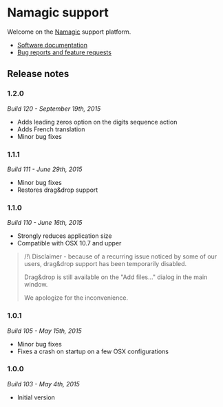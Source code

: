 # Namagic support

Welcome on the [Namagic](http://www.namagicapp.com) support platform.

* [Software documentation](https://github.com/namagicapp/support/wiki)
* [Bug reports and feature requests](https://github.com/namagicapp/support/issues)

## Release notes

### 1.2.0

*Build 120 - September 19th, 2015*

* Adds leading zeros option on the digits sequence action
* Adds French translation
* Minor bug fixes

### 1.1.1

*Build 111 - June 29th, 2015*

* Minor bug fixes
* Restores drag&drop support

### 1.1.0

*Build 110 - June 16th, 2015*

* Strongly reduces application size
* Compatible with OSX 10.7 and upper

> /!\ Disclaimer - because of a recurring issue noticed by some of our users, drag&drop support has been temporarily disabled.
>
> Drag&drop is still available on the "Add files..." dialog in the main window.
>
> We apologize for the inconvenience.

### 1.0.1

*Build 105 - May 15th, 2015*

* Minor bug fixes
* Fixes a crash on startup on a few OSX configurations

### 1.0.0

*Build 103 - May 4th, 2015*

* Initial version
